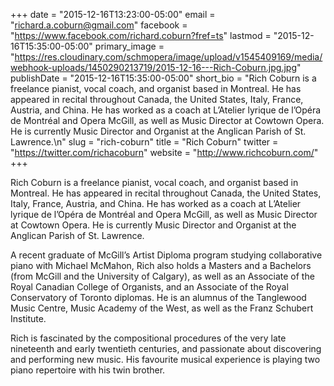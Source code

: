 +++
date = "2015-12-16T13:23:00-05:00"
email = "richard.a.coburn@gmail.com"
facebook = "https://www.facebook.com/richard.coburn?fref=ts"
lastmod = "2015-12-16T15:35:00-05:00"
primary_image = "https://res.cloudinary.com/schmopera/image/upload/v1545409169/media/webhook-uploads/1450290213719/2015-12-16---Rich-Coburn.jpg.jpg"
publishDate = "2015-12-16T15:35:00-05:00"
short_bio = "Rich Coburn is a freelance pianist, vocal coach, and organist based in Montreal. He has appeared in recital throughout Canada, the United States, Italy, France, Austria, and China. He has worked as a coach at L’Atelier lyrique de l’Opéra de Montréal and Opera McGill, as well as Music Director at Cowtown Opera. He is currently Music Director and Organist at the Anglican Parish of St. Lawrence.\n"
slug = "rich-coburn"
title = "Rich Coburn"
twitter = "https://twitter.com/richacoburn"
website = "http://www.richcoburn.com/"
+++

Rich Coburn is a freelance pianist, vocal coach, and organist based in Montreal. He has appeared in recital throughout Canada, the United States, Italy, France, Austria, and China. He has worked as a coach at L’Atelier lyrique de l’Opéra de Montréal and Opera McGill, as well as Music Director at Cowtown Opera. He is currently Music Director and Organist at the Anglican Parish of St. Lawrence.

A recent graduate of McGill’s Artist Diploma program studying collaborative piano with Michael McMahon, Rich also holds a Masters and a Bachelors (from McGill and the University of Calgary), as well as an Associate of the Royal Canadian College of Organists, and an Associate of the Royal Conservatory of Toronto diplomas. He is an alumnus of the Tanglewood Music Centre, Music Academy of the West, as well as the Franz Schubert Institute. 

Rich is fascinated by the compositional procedures of the very late nineteenth and early twentieth centuries, and passionate about discovering and performing new music. His favourite musical experience is playing two piano repertoire with his twin brother.
